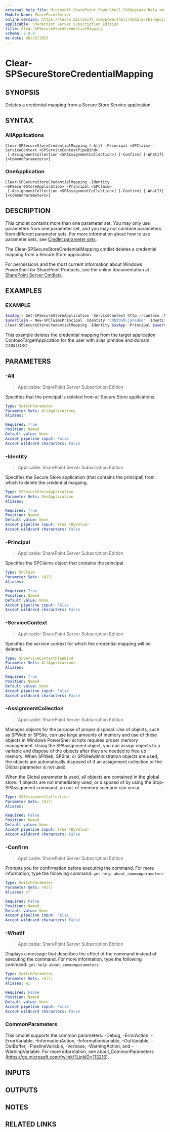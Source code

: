 ```yaml
---
external help file: Microsoft.SharePoint.PowerShell.SSOUpgrade-help.xml
Module Name: SharePointServer
online version: https://learn.microsoft.com/powershell/module/sharepoint-server/clear-spsecurestorecredentialmapping
applicable: SharePoint Server Subscription Edition
title: Clear-SPSecureStoreCredentialMapping
schema: 2.0.0
ms.date: 08/26/2025
---
```


# Clear-SPSecureStoreCredentialMapping

## SYNOPSIS
Deletes a credential mapping from a Secure Store Service application.

## SYNTAX

### AllApplications
```
Clear-SPSecureStoreCredentialMapping [-All] -Principal <SPClaim> -ServiceContext <SPServiceContextPipeBind>
 [-AssignmentCollection <SPAssignmentCollection>] [-Confirm] [-WhatIf] [<CommonParameters>]
```

### OneApplication
```
Clear-SPSecureStoreCredentialMapping -Identity <SPSecureStoreApplication> -Principal <SPClaim>
 [-AssignmentCollection <SPAssignmentCollection>] [-Confirm] [-WhatIf] [<CommonParameters>]
```

## DESCRIPTION
This cmdlet contains more than one parameter set.
You may only use parameters from one parameter set, and you may not combine parameters from different parameter sets.
For more information about how to use parameter sets, see [Cmdlet parameter sets](https://learn.microsoft.com/powershell/scripting/developer/cmdlet/cmdlet-parameter-sets).

The Clear-SPSecureStoreCredentialMapping cmdlet deletes a credential mapping from a Secure Store application.

For permissions and the most current information about Windows PowerShell for SharePoint Products, see the online documentation at [SharePoint Server Cmdlets](https://learn.microsoft.com/powershell/sharepoint/sharepoint-server/sharepoint-server-cmdlets).

## EXAMPLES

### EXAMPLE
```powershell
$ssApp = Get-SPSecureStoreApplication -ServiceContext http://contoso -Name "ContosoTargetApplication"
$userClaim = New-SPClaimsPrincipal -Identity "CONTOSO\janedoe" -IdentityType WindowsSamAccountName
Clear-SPSecureStoreCredentialMapping -Identity $ssApp -Principal $userClaim
```

This example deletes the credential mapping from the target application ContosoTargetApplication for the user with alias johndoe and domain CONTOSO.

## PARAMETERS

### -All

> Applicable: SharePoint Server Subscription Edition

Specifies that the principal is deleted from all Secure Store applications.

```yaml
Type: SwitchParameter
Parameter Sets: AllApplications
Aliases:

Required: True
Position: Named
Default value: None
Accept pipeline input: False
Accept wildcard characters: False
```

### -Identity

> Applicable: SharePoint Server Subscription Edition

Specifies the Secure Store application (that contains the principal) from which to delete the credential mapping.

```yaml
Type: SPSecureStoreApplication
Parameter Sets: OneApplication
Aliases:

Required: True
Position: Named
Default value: None
Accept pipeline input: True (ByValue)
Accept wildcard characters: False
```

### -Principal

> Applicable: SharePoint Server Subscription Edition

Specifies the SPClaims object that contains the principal.

```yaml
Type: SPClaim
Parameter Sets: (All)
Aliases:

Required: True
Position: Named
Default value: None
Accept pipeline input: False
Accept wildcard characters: False
```

### -ServiceContext

> Applicable: SharePoint Server Subscription Edition

Specifies the service context for which the credential mapping will be deleted.

```yaml
Type: SPServiceContextPipeBind
Parameter Sets: AllApplications
Aliases:

Required: True
Position: Named
Default value: None
Accept pipeline input: False
Accept wildcard characters: False
```

### -AssignmentCollection

> Applicable: SharePoint Server Subscription Edition

Manages objects for the purpose of proper disposal.
Use of objects, such as SPWeb or SPSite, can use large amounts of memory and use of these objects in Windows PowerShell scripts requires proper memory management.
Using the SPAssignment object, you can assign objects to a variable and dispose of the objects after they are needed to free up memory.
When SPWeb, SPSite, or SPSiteAdministration objects are used, the objects are automatically disposed of if an assignment collection or the Global parameter is not used.

When the Global parameter is used, all objects are contained in the global store.
If objects are not immediately used, or disposed of by using the Stop-SPAssignment command, an out-of-memory scenario can occur.

```yaml
Type: SPAssignmentCollection
Parameter Sets: (All)
Aliases:

Required: False
Position: Named
Default value: None
Accept pipeline input: True (ByValue)
Accept wildcard characters: False
```

### -Confirm

> Applicable: SharePoint Server Subscription Edition

Prompts you for confirmation before executing the command.
For more information, type the following command: `get-help about_commonparameters`

```yaml
Type: SwitchParameter
Parameter Sets: (All)
Aliases: cf

Required: False
Position: Named
Default value: None
Accept pipeline input: False
Accept wildcard characters: False
```

### -WhatIf

> Applicable: SharePoint Server Subscription Edition

Displays a message that describes the effect of the command instead of executing the command.
For more information, type the following command: `get-help about_commonparameters`

```yaml
Type: SwitchParameter
Parameter Sets: (All)
Aliases: wi

Required: False
Position: Named
Default value: None
Accept pipeline input: False
Accept wildcard characters: False
```

### CommonParameters
This cmdlet supports the common parameters: -Debug, -ErrorAction, -ErrorVariable, -InformationAction, -InformationVariable, -OutVariable, -OutBuffer, -PipelineVariable, -Verbose, -WarningAction, and -WarningVariable. For more information, see about_CommonParameters (https://go.microsoft.com/fwlink/?LinkID=113216).

## INPUTS

## OUTPUTS

## NOTES

## RELATED LINKS
